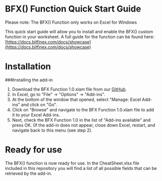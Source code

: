 # BFX() Function Quick Start Guide

Please note: The BFX() Function only works on Excel for Windows

This quick start guide will allow you to install and enable the BFX() custom function in your worksheet. A full guide for the function can be found here: [https://docs.bitfinex.com/docs/showcase](https://docs.bitfinex.com/docs/showcase)

# Installation

###Installing the add-in

1. Download the BFX Function 1.0.xlam file from our [GitHub](https://github.com/bitfinexcom/bfx-api-excel-demo).
2. In Excel, go to "File" -> "Options" -> "Add-ins".
3. At the bottom of the window that opened, select "Manage: Excel Add-ins" and click on "Go".
4. Click on "Browse" and navigate to the BFX Function 1.0.xlam file to add it to your Excel Add-ins.
5. Next, check the BFX Function 1.0 in the list of "Add-ins available" and press OK. (If the add-in does not appear, close down Excel, restart, and navigate back to this menu (see step 2).

# Ready for use

The BFX() function is now ready for use. In the CheatSheet.xlsx file included in this repository you will find a list of all possible fields that can be retrieved by the add-in.
